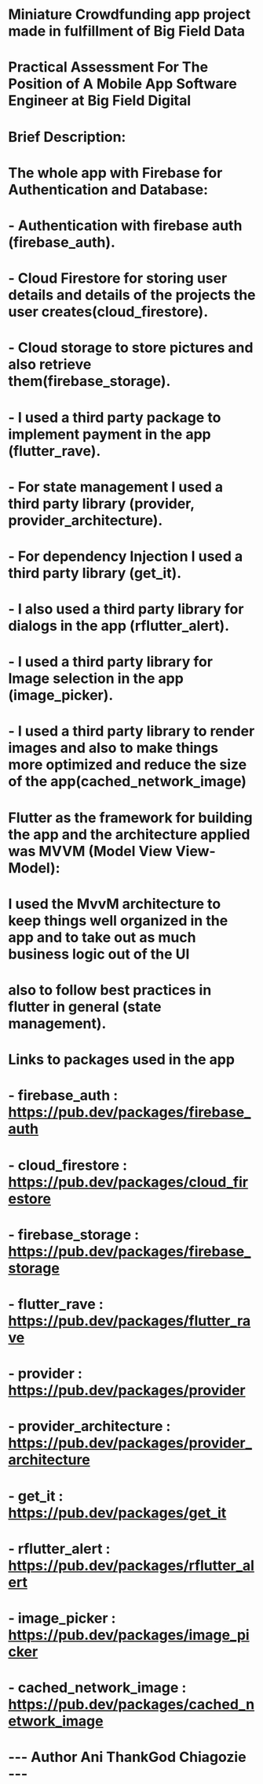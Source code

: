 # Miniature Crowdfunding app project made in fulfillment of Big Field Data 
# Practical Assessment For The Position of A Mobile App Software Engineer at Big Field Digital
#
# Brief Description:
# The whole app with Firebase for Authentication and Database: 
# - Authentication with firebase auth (firebase_auth).
# - Cloud Firestore for storing user details and details of the projects the user creates(cloud_firestore). 
# - Cloud storage to store pictures and also retrieve them(firebase_storage).
# - I used a third party package to implement payment in the app (flutter_rave).
# - For state management I used a third party library (provider, provider_architecture).
# - For dependency Injection I used a third party library (get_it).
# - I also used a third party library for dialogs in the app (rflutter_alert).
# - I used a third party library for Image selection in the app (image_picker).
# - I used a third party library to render images and also to make things more optimized and reduce the size of the app(cached_network_image)
#
# 
# Flutter as the framework for building the app and the architecture applied was MVVM (Model View View-Model):
# I used the MvvM architecture to keep things well organized in the app and to take out as much business logic out of the UI 
# also to follow best practices in flutter in general (state management).
# 
# 
# Links to packages used in the app 
#
# - firebase_auth :  https://pub.dev/packages/firebase_auth
# - cloud_firestore : https://pub.dev/packages/cloud_firestore
# - firebase_storage : https://pub.dev/packages/firebase_storage
# - flutter_rave : https://pub.dev/packages/flutter_rave
# - provider : https://pub.dev/packages/provider
# - provider_architecture : https://pub.dev/packages/provider_architecture
# - get_it : https://pub.dev/packages/get_it
# - rflutter_alert : https://pub.dev/packages/rflutter_alert
# - image_picker : https://pub.dev/packages/image_picker
# - cached_network_image : https://pub.dev/packages/cached_network_image
#
#
#
# --- Author Ani ThankGod Chiagozie ---

